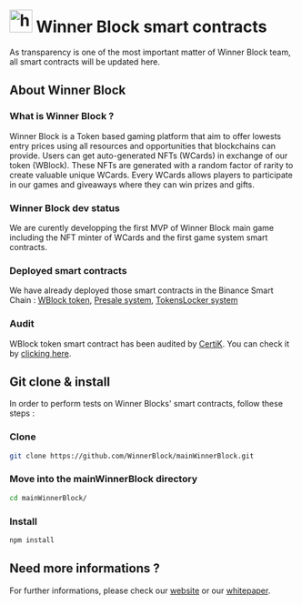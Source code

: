 # <img src="https://winnerblock.io/wp-content/uploads/2022/05/W1-white-roundflv-97x90.png" alt="https://winnerblock.io/" height="40px"> Winner Block smart contracts
As transparency is one of the most important matter of Winner Block team, all smart contracts will be updated here.

## About Winner Block

### What is Winner Block ?
Winner Block is a Token based gaming platform that aim to offer lowests entry prices using all resources and opportunities that blockchains can provide. Users can get auto-generated NFTs (WCards) in exchange of our token (WBlock). These NFTs are generated with a random factor of rarity to create valuable unique WCards. Every WCards allows players to participate in our games and giveaways where they can win prizes and gifts.

### Winner Block dev status
We are curently developping the first MVP of Winner Block main game including the NFT minter of WCards and the first game system smart contracts.

### Deployed smart contracts
We have already deployed those smart contracts in the Binance Smart Chain : [WBlock token](https://bscscan.com/address/0xb1d3e4346616ba13f5d21fa07588f3bdf18abf47), [Presale system](https://bscscan.com/address/0xdD569ddb99F29e0428049672B2f501914ae2C555), [TokensLocker system](https://bscscan.com/address/0x02ee01ec24d4e6cca0e97e569105cdbdf67be8bb)

### Audit
WBlock token smart contract has been audited by [CertiK](https://www.certik.com/). You can check it by [clicking here](https://www.certik.com/projects/winner-block).

## Git clone & install
In order to perform tests on Winner Blocks' smart contracts, follow these steps :

### Clone
```sh
git clone https://github.com/WinnerBlock/mainWinnerBlock.git
```

### Move into the mainWinnerBlock directory
```sh
cd mainWinnerBlock/
```

### Install
```sh
npm install
```

## Need more informations ?
For further informations, please check our [website](https://winnerblock.io/) or our [whitepaper](https://winnerblock.io/wp-content/uploads/2022/05/WhitePaperV2_compressed.pdf).
